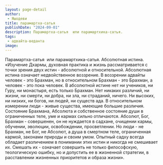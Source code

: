 ```yaml
---
layout: page-detail
author:
 - Яшодеви
title: парамартха-сатья
publishDate: "2024-09-01"
description: Парамартха-сатья  или парамартхика-сатья.
tags:
 - адвайта-веданта
image: 
---
```


Парамартха-сатья&nbsp; или&nbsp;парамартхика-сатья.
Абсолютная истина.
 «Изучение Дхармы, духовная практика и жизнь рассматривается с точки зрения двух истин - абсолютной и относительной. Абсолютная истина означает недвойственное воззрение. В воззрении адвайты человек - это Брахман, но в относительном Брахман - это Брахман, а человек - это пока человек. В абсолютной истине нет ни учеников, ни Гуру, ни монастыря, есть только Брахман. Нет никаких различий, ни жизни, ни смерти, ни добра, ни зла, ни страданий, ничего. Ни высоких, ни низких, ни богов, ни людей, ни существ ада. 
 В относительном измерении люди - живые существа, имеющие большие различия. Состояние Брахмана, Абсолюта и собственное состояние души в ограниченных теле, уме и кармах сильно отличаются. Абсолют, Бог, Брахман - совершенен, он не нуждается в садхане, очищении кармы, обучении, эволюции, освобождении, просветлении. Но люди - не Брахман, не Бог, не Абсолют, а душа в смертном теле, ограниченная кармой, законами природы и своим умом. 
 Опытный садху всегда обладает различением в понимании этих истин и никогда не смешивает их. Смешать их - означает совершить не только философскую, теологическую ошибку, но и допустить ее в жизненной стратегии, в расставлении жизненных приоритетов и образа жизни».

